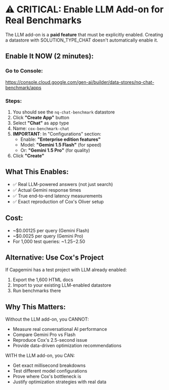 # ⚠️ CRITICAL: Enable LLM Add-on for Real Benchmarks

The LLM add-on is a **paid feature** that must be explicitly enabled. Creating a datastore with SOLUTION_TYPE_CHAT doesn't automatically enable it.

## Enable It NOW (2 minutes):

### Go to Console:
https://console.cloud.google.com/gen-ai/builder/data-stores/nq-chat-benchmark/apps

### Steps:
1. You should see the `nq-chat-benchmark` datastore
2. Click **"Create App"** button
3. Select **"Chat"** as app type
4. Name: `cox-benchmark-chat`
5. **IMPORTANT**: In "Configurations" section:
   - Enable: **"Enterprise edition features"**
   - Model: **"Gemini 1.5 Flash"** (for speed)
   - Or: **"Gemini 1.5 Pro"** (for quality)
6. Click **"Create"**

## What This Enables:
- ✅ Real LLM-powered answers (not just search)
- ✅ Actual Gemini response times
- ✅ True end-to-end latency measurements
- ✅ Exact reproduction of Cox's Oliver setup

## Cost:
- ~$0.00125 per query (Gemini Flash)
- ~$0.0025 per query (Gemini Pro)
- For 1,000 test queries: ~$1.25-$2.50

## Alternative: Use Cox's Project

If Capgemini has a test project with LLM already enabled:
1. Export the 1,600 HTML docs
2. Import to your existing LLM-enabled datastore
3. Run benchmarks there

## Why This Matters:

Without the LLM add-on, you CANNOT:
- Measure real conversational AI performance
- Compare Gemini Pro vs Flash
- Reproduce Cox's 2.5-second issue
- Provide data-driven optimization recommendations

WITH the LLM add-on, you CAN:
- Get exact millisecond breakdowns
- Test different model configurations
- Prove where Cox's bottleneck is
- Justify optimization strategies with real data

